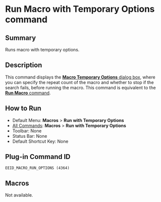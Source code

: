 # Run Macro with Temporary Options command

## Summary

Runs macro with temporary options.

## Description

This command displays the [**Macro Temporary Options** dialog box](../../dlg/macro_temp_options/index), where you can specify the
repeat count of the macro and whether to stop if the search fails, before
running the macro. This command is equivalent to the
[**Run Macro** command](quick_macro_run).

## How to Run

- Default Menu: **Macros** \> **Run with Temporary Options**
- [All Commands](../tools/all_commands): **Macros**
\> **Run with Temporary Options**
- Toolbar: None
- Status Bar: None
- Default Shortcut Key: None

## Plug-in Command ID

```
EEID_MACRO_RUN_OPTIONS (4364)```

## Macros

Not available.
